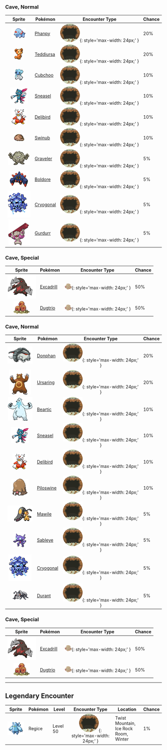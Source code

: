 

### Cave, Normal

| Sprite | Pokémon | Encounter Type | Chance |
| :---: | --- | :---: | --- |
| ![phanpy](https://raw.githubusercontent.com/PokeAPI/sprites/master/sprites/pokemon/versions/generation-v/black-white/animated/231.gif) | [Phanpy](../pokemon/phanpy.md/) | ![Cave, Normal](../assets/encounter_types/cave_normal.png){: style='max-width: 24px;' } | 20% |
| ![teddiursa](https://raw.githubusercontent.com/PokeAPI/sprites/master/sprites/pokemon/versions/generation-v/black-white/animated/216.gif) | [Teddiursa](../pokemon/teddiursa.md/) | ![Cave, Normal](../assets/encounter_types/cave_normal.png){: style='max-width: 24px;' } | 20% |
| ![cubchoo](https://raw.githubusercontent.com/PokeAPI/sprites/master/sprites/pokemon/versions/generation-v/black-white/animated/613.gif) | [Cubchoo](../pokemon/cubchoo.md/) | ![Cave, Normal](../assets/encounter_types/cave_normal.png){: style='max-width: 24px;' } | 10% |
| ![sneasel](https://raw.githubusercontent.com/PokeAPI/sprites/master/sprites/pokemon/versions/generation-v/black-white/animated/215.gif) | [Sneasel](../pokemon/sneasel.md/) | ![Cave, Normal](../assets/encounter_types/cave_normal.png){: style='max-width: 24px;' } | 10% |
| ![delibird](https://raw.githubusercontent.com/PokeAPI/sprites/master/sprites/pokemon/versions/generation-v/black-white/animated/225.gif) | [Delibird](../pokemon/delibird.md/) | ![Cave, Normal](../assets/encounter_types/cave_normal.png){: style='max-width: 24px;' } | 10% |
| ![swinub](https://raw.githubusercontent.com/PokeAPI/sprites/master/sprites/pokemon/versions/generation-v/black-white/animated/220.gif) | [Swinub](../pokemon/swinub.md/) | ![Cave, Normal](../assets/encounter_types/cave_normal.png){: style='max-width: 24px;' } | 10% |
| ![graveler](https://raw.githubusercontent.com/PokeAPI/sprites/master/sprites/pokemon/versions/generation-v/black-white/animated/75.gif) | [Graveler](../pokemon/graveler.md/) | ![Cave, Normal](../assets/encounter_types/cave_normal.png){: style='max-width: 24px;' } | 5% |
| ![boldore](https://raw.githubusercontent.com/PokeAPI/sprites/master/sprites/pokemon/versions/generation-v/black-white/animated/525.gif) | [Boldore](../pokemon/boldore.md/) | ![Cave, Normal](../assets/encounter_types/cave_normal.png){: style='max-width: 24px;' } | 5% |
| ![cryogonal](https://raw.githubusercontent.com/PokeAPI/sprites/master/sprites/pokemon/versions/generation-v/black-white/animated/615.gif) | [Cryogonal](../pokemon/cryogonal.md/) | ![Cave, Normal](../assets/encounter_types/cave_normal.png){: style='max-width: 24px;' } | 5% |
| ![gurdurr](https://raw.githubusercontent.com/PokeAPI/sprites/master/sprites/pokemon/versions/generation-v/black-white/animated/533.gif) | [Gurdurr](../pokemon/gurdurr.md/) | ![Cave, Normal](../assets/encounter_types/cave_normal.png){: style='max-width: 24px;' } | 5%

### Cave, Special

| Sprite | Pokémon | Encounter Type | Chance |
| :---: | --- | :---: | --- |
| ![excadrill](https://raw.githubusercontent.com/PokeAPI/sprites/master/sprites/pokemon/versions/generation-v/black-white/animated/530.gif) | [Excadrill](../pokemon/excadrill.md/) | ![Cave, Special](../assets/encounter_types/cave_special.png){: style='max-width: 24px;' } | 50% |
| ![dugtrio](https://raw.githubusercontent.com/PokeAPI/sprites/master/sprites/pokemon/versions/generation-v/black-white/animated/51.gif) | [Dugtrio](../pokemon/dugtrio.md/) | ![Cave, Special](../assets/encounter_types/cave_special.png){: style='max-width: 24px;' } | 50%

### Cave, Normal

| Sprite | Pokémon | Encounter Type | Chance |
| :---: | --- | :---: | --- |
| ![donphan](https://raw.githubusercontent.com/PokeAPI/sprites/master/sprites/pokemon/versions/generation-v/black-white/animated/232.gif) | [Donphan](../pokemon/donphan.md/) | ![Cave, Normal](../assets/encounter_types/cave_normal.png){: style='max-width: 24px;' } | 20% |
| ![ursaring](https://raw.githubusercontent.com/PokeAPI/sprites/master/sprites/pokemon/versions/generation-v/black-white/animated/217.gif) | [Ursaring](../pokemon/ursaring.md/) | ![Cave, Normal](../assets/encounter_types/cave_normal.png){: style='max-width: 24px;' } | 20% |
| ![beartic](https://raw.githubusercontent.com/PokeAPI/sprites/master/sprites/pokemon/versions/generation-v/black-white/animated/614.gif) | [Beartic](../pokemon/beartic.md/) | ![Cave, Normal](../assets/encounter_types/cave_normal.png){: style='max-width: 24px;' } | 10% |
| ![sneasel](https://raw.githubusercontent.com/PokeAPI/sprites/master/sprites/pokemon/versions/generation-v/black-white/animated/215.gif) | [Sneasel](../pokemon/sneasel.md/) | ![Cave, Normal](../assets/encounter_types/cave_normal.png){: style='max-width: 24px;' } | 10% |
| ![delibird](https://raw.githubusercontent.com/PokeAPI/sprites/master/sprites/pokemon/versions/generation-v/black-white/animated/225.gif) | [Delibird](../pokemon/delibird.md/) | ![Cave, Normal](../assets/encounter_types/cave_normal.png){: style='max-width: 24px;' } | 10% |
| ![piloswine](https://raw.githubusercontent.com/PokeAPI/sprites/master/sprites/pokemon/versions/generation-v/black-white/animated/221.gif) | [Piloswine](../pokemon/piloswine.md/) | ![Cave, Normal](../assets/encounter_types/cave_normal.png){: style='max-width: 24px;' } | 10% |
| ![mawile](https://raw.githubusercontent.com/PokeAPI/sprites/master/sprites/pokemon/versions/generation-v/black-white/animated/303.gif) | [Mawile](../pokemon/mawile.md/) | ![Cave, Normal](../assets/encounter_types/cave_normal.png){: style='max-width: 24px;' } | 5% |
| ![sableye](https://raw.githubusercontent.com/PokeAPI/sprites/master/sprites/pokemon/versions/generation-v/black-white/animated/302.gif) | [Sableye](../pokemon/sableye.md/) | ![Cave, Normal](../assets/encounter_types/cave_normal.png){: style='max-width: 24px;' } | 5% |
| ![cryogonal](https://raw.githubusercontent.com/PokeAPI/sprites/master/sprites/pokemon/versions/generation-v/black-white/animated/615.gif) | [Cryogonal](../pokemon/cryogonal.md/) | ![Cave, Normal](../assets/encounter_types/cave_normal.png){: style='max-width: 24px;' } | 5% |
| ![durant](https://raw.githubusercontent.com/PokeAPI/sprites/master/sprites/pokemon/versions/generation-v/black-white/animated/632.gif) | [Durant](../pokemon/durant.md/) | ![Cave, Normal](../assets/encounter_types/cave_normal.png){: style='max-width: 24px;' } | 5%

### Cave, Special

| Sprite | Pokémon | Encounter Type | Chance |
| :---: | --- | :---: | --- |
| ![excadrill](https://raw.githubusercontent.com/PokeAPI/sprites/master/sprites/pokemon/versions/generation-v/black-white/animated/530.gif) | [Excadrill](../pokemon/excadrill.md/) | ![Cave, Special](../assets/encounter_types/cave_special.png){: style='max-width: 24px;' } | 50% |
| ![dugtrio](https://raw.githubusercontent.com/PokeAPI/sprites/master/sprites/pokemon/versions/generation-v/black-white/animated/51.gif) | [Dugtrio](../pokemon/dugtrio.md/) | ![Cave, Special](../assets/encounter_types/cave_special.png){: style='max-width: 24px;' } | 50% |

---

## Legendary Encounter

| Sprite | Pokémon | Level | Encounter Type | Location | Chance |
| :---: | --- | --- | :---: | --- | --- |
| ![regice](https://raw.githubusercontent.com/PokeAPI/sprites/master/sprites/pokemon/versions/generation-v/black-white/animated/378.gif) | Regice | Level 50 | ![cave_normal](../assets/encounter_types/cave_normal.png){: style='max-width: 24px;' } | Twist Mountain,<br>Ice Rock Room,<br>Winter | 1% |
